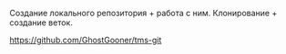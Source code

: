 Создание локального репозитория + работа с ним.
Клонирование + создание веток.


https://github.com/GhostGooner/tms-git

